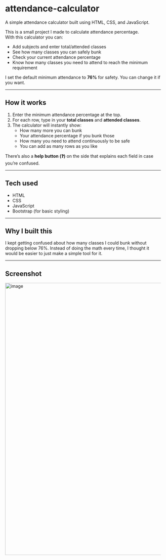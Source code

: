 # attendance-calculator
A simple attendance calculator built using HTML, CSS, and JavaScript.

This is a small project I made to calculate attendance percentage.  
With this calculator you can:  
- Add subjects and enter total/attended classes  
- See how many classes you can safely bunk  
- Check your current attendance percentage  
- Know how many classes you need to attend to reach the minimum requirement  

I set the default minimum attendance to **76%** for safety. You can change it if you want.  

---

## How it works
1. Enter the minimum attendance percentage at the top.  
2. For each row, type in your **total classes** and **attended classes**.  
3. The calculator will instantly show:  
   - How many more you can bunk  
   - Your attendance percentage if you bunk those  
   - How many you need to attend continuously to be safe
   - You can add as many rows as you like  

There’s also a **help button (❓)** on the side that explains each field in case you’re confused.  

---

## Tech used
- HTML  
- CSS  
- JavaScript  
- Bootstrap (for basic styling)  

---

## Why I built this
I kept getting confused about how many classes I could bunk without dropping below 76%. Instead of doing the math every time, I thought it would be easier to just make a simple tool for it.  

---

## Screenshot
<img width="1847" height="881" alt="image" src="https://github.com/user-attachments/assets/991e8af2-ca98-451d-b902-54a7053159f0" />



